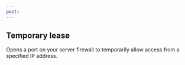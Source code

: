 ```yaml
---
post: 
---
```


## Temporary lease

Opens a port on your server firewall to temporarily allow access from a specified IP address.

